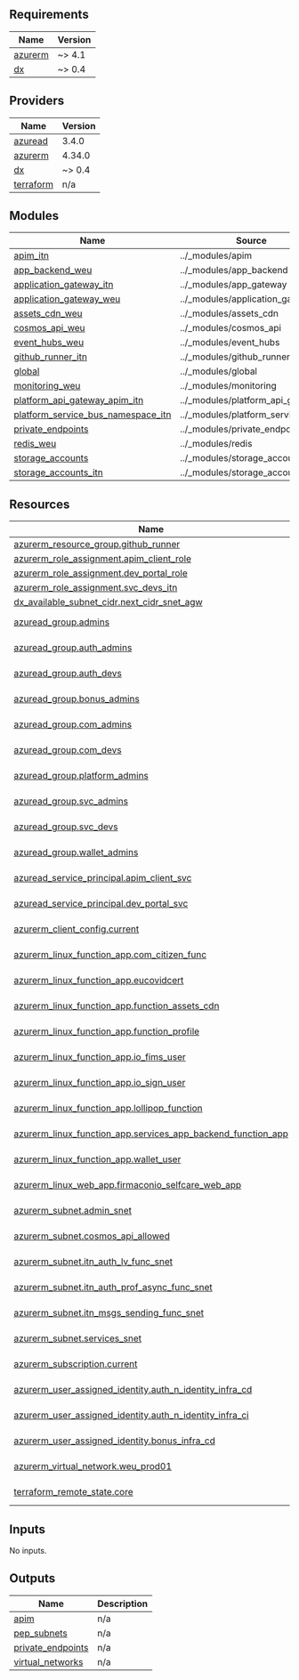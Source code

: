 <!-- markdownlint-disable -->
<!-- BEGIN_TF_DOCS -->
## Requirements

| Name | Version |
|------|---------|
| <a name="requirement_azurerm"></a> [azurerm](#requirement\_azurerm) | ~> 4.1 |
| <a name="requirement_dx"></a> [dx](#requirement\_dx) | ~> 0.4 |

## Providers

| Name | Version |
|------|---------|
| <a name="provider_azuread"></a> [azuread](#provider\_azuread) | 3.4.0 |
| <a name="provider_azurerm"></a> [azurerm](#provider\_azurerm) | 4.34.0 |
| <a name="provider_dx"></a> [dx](#provider\_dx) | ~> 0.4 |
| <a name="provider_terraform"></a> [terraform](#provider\_terraform) | n/a |

## Modules

| Name | Source | Version |
|------|--------|---------|
| <a name="module_apim_itn"></a> [apim\_itn](#module\_apim\_itn) | ../_modules/apim | n/a |
| <a name="module_app_backend_weu"></a> [app\_backend\_weu](#module\_app\_backend\_weu) | ../_modules/app_backend | n/a |
| <a name="module_application_gateway_itn"></a> [application\_gateway\_itn](#module\_application\_gateway\_itn) | ../_modules/app_gateway | n/a |
| <a name="module_application_gateway_weu"></a> [application\_gateway\_weu](#module\_application\_gateway\_weu) | ../_modules/application_gateway | n/a |
| <a name="module_assets_cdn_weu"></a> [assets\_cdn\_weu](#module\_assets\_cdn\_weu) | ../_modules/assets_cdn | n/a |
| <a name="module_cosmos_api_weu"></a> [cosmos\_api\_weu](#module\_cosmos\_api\_weu) | ../_modules/cosmos_api | n/a |
| <a name="module_event_hubs_weu"></a> [event\_hubs\_weu](#module\_event\_hubs\_weu) | ../_modules/event_hubs | n/a |
| <a name="module_github_runner_itn"></a> [github\_runner\_itn](#module\_github\_runner\_itn) | ../_modules/github_runner | n/a |
| <a name="module_global"></a> [global](#module\_global) | ../_modules/global | n/a |
| <a name="module_monitoring_weu"></a> [monitoring\_weu](#module\_monitoring\_weu) | ../_modules/monitoring | n/a |
| <a name="module_platform_api_gateway_apim_itn"></a> [platform\_api\_gateway\_apim\_itn](#module\_platform\_api\_gateway\_apim\_itn) | ../_modules/platform_api_gateway | n/a |
| <a name="module_platform_service_bus_namespace_itn"></a> [platform\_service\_bus\_namespace\_itn](#module\_platform\_service\_bus\_namespace\_itn) | ../_modules/platform_service_bus | n/a |
| <a name="module_private_endpoints"></a> [private\_endpoints](#module\_private\_endpoints) | ../_modules/private_endpoint | n/a |
| <a name="module_redis_weu"></a> [redis\_weu](#module\_redis\_weu) | ../_modules/redis | n/a |
| <a name="module_storage_accounts"></a> [storage\_accounts](#module\_storage\_accounts) | ../_modules/storage_accounts | n/a |
| <a name="module_storage_accounts_itn"></a> [storage\_accounts\_itn](#module\_storage\_accounts\_itn) | ../_modules/storage_accounts | n/a |

## Resources

| Name | Type |
|------|------|
| [azurerm_resource_group.github_runner](https://registry.terraform.io/providers/hashicorp/azurerm/latest/docs/resources/resource_group) | resource |
| [azurerm_role_assignment.apim_client_role](https://registry.terraform.io/providers/hashicorp/azurerm/latest/docs/resources/role_assignment) | resource |
| [azurerm_role_assignment.dev_portal_role](https://registry.terraform.io/providers/hashicorp/azurerm/latest/docs/resources/role_assignment) | resource |
| [azurerm_role_assignment.svc_devs_itn](https://registry.terraform.io/providers/hashicorp/azurerm/latest/docs/resources/role_assignment) | resource |
| [dx_available_subnet_cidr.next_cidr_snet_agw](https://registry.terraform.io/providers/pagopa-dx/azure/latest/docs/resources/available_subnet_cidr) | resource |
| [azuread_group.admins](https://registry.terraform.io/providers/hashicorp/azuread/latest/docs/data-sources/group) | data source |
| [azuread_group.auth_admins](https://registry.terraform.io/providers/hashicorp/azuread/latest/docs/data-sources/group) | data source |
| [azuread_group.auth_devs](https://registry.terraform.io/providers/hashicorp/azuread/latest/docs/data-sources/group) | data source |
| [azuread_group.bonus_admins](https://registry.terraform.io/providers/hashicorp/azuread/latest/docs/data-sources/group) | data source |
| [azuread_group.com_admins](https://registry.terraform.io/providers/hashicorp/azuread/latest/docs/data-sources/group) | data source |
| [azuread_group.com_devs](https://registry.terraform.io/providers/hashicorp/azuread/latest/docs/data-sources/group) | data source |
| [azuread_group.platform_admins](https://registry.terraform.io/providers/hashicorp/azuread/latest/docs/data-sources/group) | data source |
| [azuread_group.svc_admins](https://registry.terraform.io/providers/hashicorp/azuread/latest/docs/data-sources/group) | data source |
| [azuread_group.svc_devs](https://registry.terraform.io/providers/hashicorp/azuread/latest/docs/data-sources/group) | data source |
| [azuread_group.wallet_admins](https://registry.terraform.io/providers/hashicorp/azuread/latest/docs/data-sources/group) | data source |
| [azuread_service_principal.apim_client_svc](https://registry.terraform.io/providers/hashicorp/azuread/latest/docs/data-sources/service_principal) | data source |
| [azuread_service_principal.dev_portal_svc](https://registry.terraform.io/providers/hashicorp/azuread/latest/docs/data-sources/service_principal) | data source |
| [azurerm_client_config.current](https://registry.terraform.io/providers/hashicorp/azurerm/latest/docs/data-sources/client_config) | data source |
| [azurerm_linux_function_app.com_citizen_func](https://registry.terraform.io/providers/hashicorp/azurerm/latest/docs/data-sources/linux_function_app) | data source |
| [azurerm_linux_function_app.eucovidcert](https://registry.terraform.io/providers/hashicorp/azurerm/latest/docs/data-sources/linux_function_app) | data source |
| [azurerm_linux_function_app.function_assets_cdn](https://registry.terraform.io/providers/hashicorp/azurerm/latest/docs/data-sources/linux_function_app) | data source |
| [azurerm_linux_function_app.function_profile](https://registry.terraform.io/providers/hashicorp/azurerm/latest/docs/data-sources/linux_function_app) | data source |
| [azurerm_linux_function_app.io_fims_user](https://registry.terraform.io/providers/hashicorp/azurerm/latest/docs/data-sources/linux_function_app) | data source |
| [azurerm_linux_function_app.io_sign_user](https://registry.terraform.io/providers/hashicorp/azurerm/latest/docs/data-sources/linux_function_app) | data source |
| [azurerm_linux_function_app.lollipop_function](https://registry.terraform.io/providers/hashicorp/azurerm/latest/docs/data-sources/linux_function_app) | data source |
| [azurerm_linux_function_app.services_app_backend_function_app](https://registry.terraform.io/providers/hashicorp/azurerm/latest/docs/data-sources/linux_function_app) | data source |
| [azurerm_linux_function_app.wallet_user](https://registry.terraform.io/providers/hashicorp/azurerm/latest/docs/data-sources/linux_function_app) | data source |
| [azurerm_linux_web_app.firmaconio_selfcare_web_app](https://registry.terraform.io/providers/hashicorp/azurerm/latest/docs/data-sources/linux_web_app) | data source |
| [azurerm_subnet.admin_snet](https://registry.terraform.io/providers/hashicorp/azurerm/latest/docs/data-sources/subnet) | data source |
| [azurerm_subnet.cosmos_api_allowed](https://registry.terraform.io/providers/hashicorp/azurerm/latest/docs/data-sources/subnet) | data source |
| [azurerm_subnet.itn_auth_lv_func_snet](https://registry.terraform.io/providers/hashicorp/azurerm/latest/docs/data-sources/subnet) | data source |
| [azurerm_subnet.itn_auth_prof_async_func_snet](https://registry.terraform.io/providers/hashicorp/azurerm/latest/docs/data-sources/subnet) | data source |
| [azurerm_subnet.itn_msgs_sending_func_snet](https://registry.terraform.io/providers/hashicorp/azurerm/latest/docs/data-sources/subnet) | data source |
| [azurerm_subnet.services_snet](https://registry.terraform.io/providers/hashicorp/azurerm/latest/docs/data-sources/subnet) | data source |
| [azurerm_subscription.current](https://registry.terraform.io/providers/hashicorp/azurerm/latest/docs/data-sources/subscription) | data source |
| [azurerm_user_assigned_identity.auth_n_identity_infra_cd](https://registry.terraform.io/providers/hashicorp/azurerm/latest/docs/data-sources/user_assigned_identity) | data source |
| [azurerm_user_assigned_identity.auth_n_identity_infra_ci](https://registry.terraform.io/providers/hashicorp/azurerm/latest/docs/data-sources/user_assigned_identity) | data source |
| [azurerm_user_assigned_identity.bonus_infra_cd](https://registry.terraform.io/providers/hashicorp/azurerm/latest/docs/data-sources/user_assigned_identity) | data source |
| [azurerm_virtual_network.weu_prod01](https://registry.terraform.io/providers/hashicorp/azurerm/latest/docs/data-sources/virtual_network) | data source |
| [terraform_remote_state.core](https://registry.terraform.io/providers/hashicorp/terraform/latest/docs/data-sources/remote_state) | data source |

## Inputs

No inputs.

## Outputs

| Name | Description |
|------|-------------|
| <a name="output_apim"></a> [apim](#output\_apim) | n/a |
| <a name="output_pep_subnets"></a> [pep\_subnets](#output\_pep\_subnets) | n/a |
| <a name="output_private_endpoints"></a> [private\_endpoints](#output\_private\_endpoints) | n/a |
| <a name="output_virtual_networks"></a> [virtual\_networks](#output\_virtual\_networks) | n/a |
<!-- END_TF_DOCS -->
